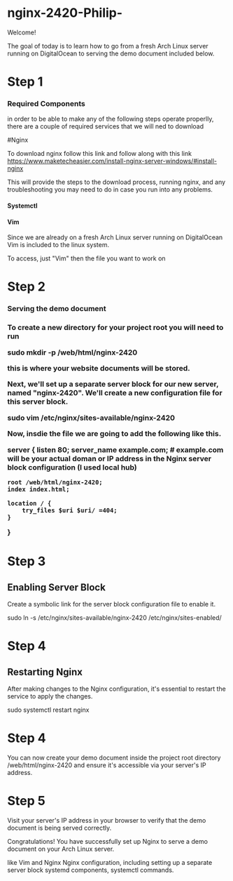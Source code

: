# nginx-2420-Philip-

Welcome!

The goal of today is to learn how to go from a fresh Arch Linux server running on DigitalOcean to serving the demo document included below.

<h1> Step 1 </h1>

<h3> Required Components </h3>

in order to be able to make any of the following steps operate properlly, there are a couple of required services that we will ned to download 

#Nginx

To download nginx follow this link and follow along with this link https://www.maketecheasier.com/install-nginx-server-windows/#install-nginx

This will provide the steps to the download process, running nginx, and any troubleshooting you may need to do in case you run into any problems.

<h4> Systemctl </h4>

<h4> Vim </h4>

Since we are already on a fresh Arch Linux server running on DigitalOcean Vim is included to the linux system.

To access, just "Vim" then the file you want to work on 

<h1> Step 2 </h1>

<h3> Serving the demo document <h3>

To create a new directory for your project root you will need to run 

sudo mkdir -p /web/html/nginx-2420

this is where your website documents will be stored.


Next, we'll set up a separate server block for our new server, named "nginx-2420". We'll create a new configuration file for this server block.

sudo vim /etc/nginx/sites-available/nginx-2420

Now, insdie the file we are going to add the following like this. 

server {
    listen 80;
    server_name example.com;
    # example.com will be your actual doman or IP address in the Nginx server block configuration (I used local hub)

    root /web/html/nginx-2420;
    index index.html;

    location / {
        try_files $uri $uri/ =404;
    }
}

<h1> Step 3 </h1>

<h2> Enabling Server Block </h2>

Create a symbolic link for the server block configuration file to enable it.

sudo ln -s /etc/nginx/sites-available/nginx-2420 /etc/nginx/sites-enabled/

<h1> Step 4 </h1>

<h2> Restarting Nginx </h2>

After making changes to the Nginx configuration, it's essential to restart the service to apply the changes.

sudo systemctl restart nginx


<h1> Step 4 </h1>

You can now create your demo document inside the project root directory /web/html/nginx-2420 and ensure it's accessible via your server's IP address.

<h1> Step 5 </h1>

Visit your server's IP address in your browser to verify that the demo document is being served correctly.


Congratulations! You have successfully set up Nginx to serve a demo document on your Arch Linux server.


 like Vim and Nginx
Nginx configuration, including setting up a separate server block
systemd components, systemctl commands.
